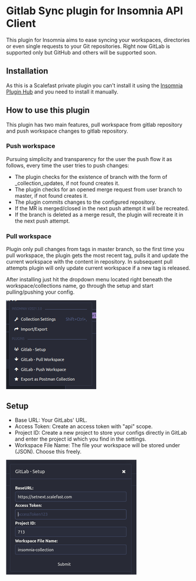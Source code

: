 # Gitlab Sync plugin for Insomnia API Client

This plugin for Insomnia aims to ease syncing your workspaces, directories or even single requests to your Git repositories. Right now GitLab is supported only but GitHub and others will be supported soon.

## Installation

As this is a Scalefast private plugin you can't install it using the [Insomnia Plugin Hub](https://insomnia.rest/plugins) and you need to install it manually.


## How to use this plugin

This plugin has two main features, pull workspace from gitlab repository and push workspace changes to gitlab repository.

### Push workspace
Pursuing simplicity and transparency for the user the push flow it as follows, every time the user tries to push changes:
 - The plugin checks for the existence of branch with the form of <username>_collection_updates, if not found creates it.
 - The plugin checks for an opened merge request from user branch to master, if not found creates it.
 - The plugin commits changes to the configured repository.
 - If the MR is merged/closed in the next push attempt it will be recreated.
 - If the branch is deleted as a merge result, the plugin will recreate it in the next push attempt.

### Pull workspace
Plugin only pull changes from tags in master branch, so the first time you pull workspace, the plugin gets the most recent
tag, pulls it and update the current workspace with the content in repository. In subsequent pull attempts plugin will only update current workspace if a new tag is released.


After installing just hit the dropdown menu located right beneath the workspace/collections name, go through the setup and start pulling/pushing your config.

![server configuration](./docs/plugin-menu.png)

## Setup

* Base URL: Your GitLabs' URL.
* Access Token: Create an access token with "api" scope.
* Project ID: Create a new project to store your configs directly in GitLab and enter the project id which you find in the settings.
* Workspace File Name: The file your workspace will be stored under (JSON). Choose this freely.

![server configuration](./docs/plugin-setup.png)

